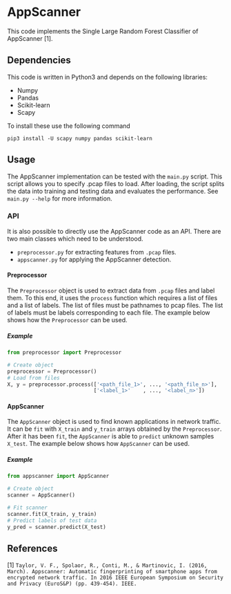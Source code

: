 # AppScanner
This code implements the Single Large Random Forest Classifier of AppScanner [1].

## Dependencies
This code is written in Python3 and depends on the following libraries:
 * Numpy
 * Pandas
 * Scikit-learn
 * Scapy

To install these use the following command
```
pip3 install -U scapy numpy pandas scikit-learn
```

## Usage
The AppScanner implementation can be tested with the `main.py` script. This script allows you to specify .pcap files to load. After loading, the script splits the data into training and testing data and evaluates the performance. See `main.py --help` for more information.

### API
It is also possible to directly use the AppScanner code as an API. There are two main classes which need to be understood.
 * `preprocessor.py` for extracting features from `.pcap` files.
 * `appscanner.py` for applying the AppScanner detection.

#### Preprocessor
The `Preprocessor` object is used to extract data from `.pcap` files and label them. To this end, it uses the `process` function which requires a list of files and a list of labels. The list of files must be pathnames to pcap files. The list of labels must be labels corresponding to each file. The example below shows how the `Preprocessor` can be used.

##### Example
```python
from preprocessor import Preprocessor

# Create object
preprocessor = Preprocessor()
# Load from files
X, y = preprocessor.process(['<path_file_1>', ..., '<path_file_n>'],
                            ['<label_1>'    , ..., '<label_n>'])
```

#### AppScanner
The `AppScanner` object is used to find known applications in network traffic. It can be `fit` with `X_train` and `y_train` arrays obtained by the `Preprocessor`. After it has been `fit`, the `AppScanner` is able to `predict` unknown samples `X_test`. The example below shows how `AppScanner` can be used.

##### Example
```python
from appscanner import AppScanner

# Create object
scanner = AppScanner()

# Fit scanner
scanner.fit(X_train, y_train)
# Predict labels of test data
y_pred = scanner.predict(X_test)
```

## References
[1] `Taylor, V. F., Spolaor, R., Conti, M., & Martinovic, I. (2016, March). Appscanner: Automatic fingerprinting of smartphone apps from encrypted network traffic. In 2016 IEEE European Symposium on Security and Privacy (EuroS&P) (pp. 439-454). IEEE.`
